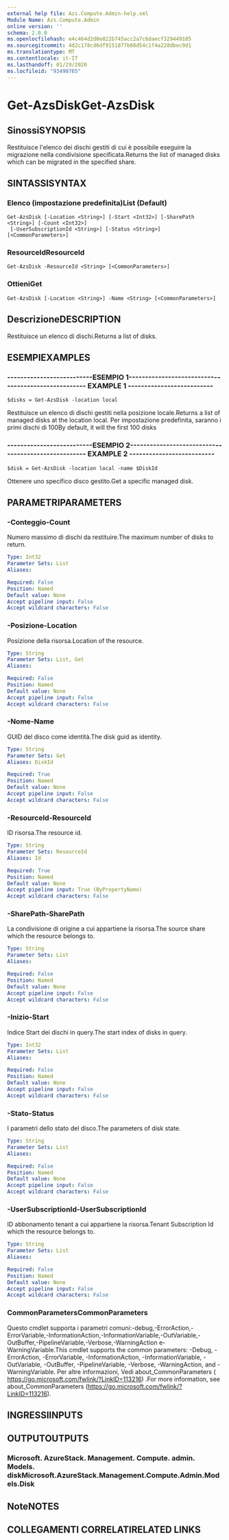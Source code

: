 ```yaml
---
external help file: Azs.Compute.Admin-help.xml
Module Name: Azs.Compute.Admin
online version: ''
schema: 2.0.0
ms.openlocfilehash: e4c464d2d0e822b745acc2a7c6daecf329449105
ms.sourcegitcommit: 4d2c178cd6df9151877b08d54c1f4a228dbec9d1
ms.translationtype: MT
ms.contentlocale: it-IT
ms.lasthandoff: 01/29/2020
ms.locfileid: "93490765"
---
```

# <span data-ttu-id="30271-101">Get-AzsDisk</span><span class="sxs-lookup"><span data-stu-id="30271-101">Get-AzsDisk</span></span>

## <span data-ttu-id="30271-102">Sinossi</span><span class="sxs-lookup"><span data-stu-id="30271-102">SYNOPSIS</span></span>
<span data-ttu-id="30271-103">Restituisce l'elenco dei dischi gestiti di cui è possibile eseguire la migrazione nella condivisione specificata.</span><span class="sxs-lookup"><span data-stu-id="30271-103">Returns the list of managed disks which can be migrated in the specified share.</span></span>

## <span data-ttu-id="30271-104">SINTASSI</span><span class="sxs-lookup"><span data-stu-id="30271-104">SYNTAX</span></span>

### <span data-ttu-id="30271-105">Elenco (impostazione predefinita)</span><span class="sxs-lookup"><span data-stu-id="30271-105">List (Default)</span></span>
```
Get-AzsDisk [-Location <String>] [-Start <Int32>] [-SharePath <String>] [-Count <Int32>]
 [-UserSubscriptionId <String>] [-Status <String>] [<CommonParameters>]
```

### <span data-ttu-id="30271-106">ResourceId</span><span class="sxs-lookup"><span data-stu-id="30271-106">ResourceId</span></span>
```
Get-AzsDisk -ResourceId <String> [<CommonParameters>]
```

### <span data-ttu-id="30271-107">Ottieni</span><span class="sxs-lookup"><span data-stu-id="30271-107">Get</span></span>
```
Get-AzsDisk [-Location <String>] -Name <String> [<CommonParameters>]
```

## <span data-ttu-id="30271-108">Descrizione</span><span class="sxs-lookup"><span data-stu-id="30271-108">DESCRIPTION</span></span>
<span data-ttu-id="30271-109">Restituisce un elenco di dischi.</span><span class="sxs-lookup"><span data-stu-id="30271-109">Returns a list of disks.</span></span>

## <span data-ttu-id="30271-110">ESEMPI</span><span class="sxs-lookup"><span data-stu-id="30271-110">EXAMPLES</span></span>

### <span data-ttu-id="30271-111">--------------------------ESEMPIO 1--------------------------</span><span class="sxs-lookup"><span data-stu-id="30271-111">-------------------------- EXAMPLE 1 --------------------------</span></span>
```
$disks = Get-AzsDisk -location local
```

<span data-ttu-id="30271-112">Restituisce un elenco di dischi gestiti nella posizione locale.</span><span class="sxs-lookup"><span data-stu-id="30271-112">Returns a list of managed disks at the location local.</span></span>
<span data-ttu-id="30271-113">Per impostazione predefinita, saranno i primi dischi di 100</span><span class="sxs-lookup"><span data-stu-id="30271-113">By default, it will the first 100 disks</span></span>

### <span data-ttu-id="30271-114">--------------------------ESEMPIO 2--------------------------</span><span class="sxs-lookup"><span data-stu-id="30271-114">-------------------------- EXAMPLE 2 --------------------------</span></span>
```
$disk = Get-AzsDisk -location local -name $DiskId
```

<span data-ttu-id="30271-115">Ottenere uno specifico disco gestito.</span><span class="sxs-lookup"><span data-stu-id="30271-115">Get a specific managed disk.</span></span>

## <span data-ttu-id="30271-116">PARAMETRI</span><span class="sxs-lookup"><span data-stu-id="30271-116">PARAMETERS</span></span>

### <span data-ttu-id="30271-117">-Conteggio</span><span class="sxs-lookup"><span data-stu-id="30271-117">-Count</span></span>
<span data-ttu-id="30271-118">Numero massimo di dischi da restituire.</span><span class="sxs-lookup"><span data-stu-id="30271-118">The maximum number of disks to return.</span></span>

```yaml
Type: Int32
Parameter Sets: List
Aliases: 

Required: False
Position: Named
Default value: None
Accept pipeline input: False
Accept wildcard characters: False
```

### <span data-ttu-id="30271-119">-Posizione</span><span class="sxs-lookup"><span data-stu-id="30271-119">-Location</span></span>
<span data-ttu-id="30271-120">Posizione della risorsa.</span><span class="sxs-lookup"><span data-stu-id="30271-120">Location of the resource.</span></span>

```yaml
Type: String
Parameter Sets: List, Get
Aliases: 

Required: False
Position: Named
Default value: None
Accept pipeline input: False
Accept wildcard characters: False
```

### <span data-ttu-id="30271-121">-Nome</span><span class="sxs-lookup"><span data-stu-id="30271-121">-Name</span></span>
<span data-ttu-id="30271-122">GUID del disco come identità.</span><span class="sxs-lookup"><span data-stu-id="30271-122">The disk guid as identity.</span></span>

```yaml
Type: String
Parameter Sets: Get
Aliases: DiskId

Required: True
Position: Named
Default value: None
Accept pipeline input: False
Accept wildcard characters: False
```

### <span data-ttu-id="30271-123">-ResourceId</span><span class="sxs-lookup"><span data-stu-id="30271-123">-ResourceId</span></span>
<span data-ttu-id="30271-124">ID risorsa.</span><span class="sxs-lookup"><span data-stu-id="30271-124">The resource id.</span></span>

```yaml
Type: String
Parameter Sets: ResourceId
Aliases: Id

Required: True
Position: Named
Default value: None
Accept pipeline input: True (ByPropertyName)
Accept wildcard characters: False
```

### <span data-ttu-id="30271-125">-SharePath</span><span class="sxs-lookup"><span data-stu-id="30271-125">-SharePath</span></span>
<span data-ttu-id="30271-126">La condivisione di origine a cui appartiene la risorsa.</span><span class="sxs-lookup"><span data-stu-id="30271-126">The source share which the resource belongs to.</span></span>

```yaml
Type: String
Parameter Sets: List
Aliases: 

Required: False
Position: Named
Default value: None
Accept pipeline input: False
Accept wildcard characters: False
```

### <span data-ttu-id="30271-127">-Inizio</span><span class="sxs-lookup"><span data-stu-id="30271-127">-Start</span></span>
<span data-ttu-id="30271-128">Indice Start dei dischi in query.</span><span class="sxs-lookup"><span data-stu-id="30271-128">The start index of disks in query.</span></span>

```yaml
Type: Int32
Parameter Sets: List
Aliases: 

Required: False
Position: Named
Default value: None
Accept pipeline input: False
Accept wildcard characters: False
```

### <span data-ttu-id="30271-129">-Stato</span><span class="sxs-lookup"><span data-stu-id="30271-129">-Status</span></span>
<span data-ttu-id="30271-130">I parametri dello stato del disco.</span><span class="sxs-lookup"><span data-stu-id="30271-130">The parameters of disk state.</span></span>

```yaml
Type: String
Parameter Sets: List
Aliases: 

Required: False
Position: Named
Default value: None
Accept pipeline input: False
Accept wildcard characters: False
```

### <span data-ttu-id="30271-131">-UserSubscriptionId</span><span class="sxs-lookup"><span data-stu-id="30271-131">-UserSubscriptionId</span></span>
<span data-ttu-id="30271-132">ID abbonamento tenant a cui appartiene la risorsa.</span><span class="sxs-lookup"><span data-stu-id="30271-132">Tenant Subscription Id which the resource belongs to.</span></span>

```yaml
Type: String
Parameter Sets: List
Aliases: 

Required: False
Position: Named
Default value: None
Accept pipeline input: False
Accept wildcard characters: False
```

### <span data-ttu-id="30271-133">CommonParameters</span><span class="sxs-lookup"><span data-stu-id="30271-133">CommonParameters</span></span>
<span data-ttu-id="30271-134">Questo cmdlet supporta i parametri comuni:-debug,-ErrorAction,-ErrorVariable,-InformationAction,-InformationVariable,-OutVariable,-OutBuffer,-PipelineVariable,-Verbose,-WarningAction e-WarningVariable.</span><span class="sxs-lookup"><span data-stu-id="30271-134">This cmdlet supports the common parameters: -Debug, -ErrorAction, -ErrorVariable, -InformationAction, -InformationVariable, -OutVariable, -OutBuffer, -PipelineVariable, -Verbose, -WarningAction, and -WarningVariable.</span></span> <span data-ttu-id="30271-135">Per altre informazioni, Vedi about_CommonParameters ( https://go.microsoft.com/fwlink/?LinkID=113216) .</span><span class="sxs-lookup"><span data-stu-id="30271-135">For more information, see about_CommonParameters (https://go.microsoft.com/fwlink/?LinkID=113216).</span></span>

## <span data-ttu-id="30271-136">INGRESSI</span><span class="sxs-lookup"><span data-stu-id="30271-136">INPUTS</span></span>

## <span data-ttu-id="30271-137">OUTPUT</span><span class="sxs-lookup"><span data-stu-id="30271-137">OUTPUTS</span></span>

### <span data-ttu-id="30271-138">Microsoft. AzureStack. Management. Compute. admin. Models. disk</span><span class="sxs-lookup"><span data-stu-id="30271-138">Microsoft.AzureStack.Management.Compute.Admin.Models.Disk</span></span>

## <span data-ttu-id="30271-139">Note</span><span class="sxs-lookup"><span data-stu-id="30271-139">NOTES</span></span>

## <span data-ttu-id="30271-140">COLLEGAMENTI CORRELATI</span><span class="sxs-lookup"><span data-stu-id="30271-140">RELATED LINKS</span></span>

